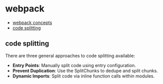# webpack

* [webpack concepts](https://webpack.docschina.org/concepts)
* [code splitting](https://webpack.js.org/guides/code-splitting/)

## code splitting

There are three general approaches to code splitting available:

* **Entry Points**: Manually split code using entry configuration.
* **Prevent Duplication**: Use the SplitChunks to dedupe and split chunks.
* **Dynamic Imports**: Split code via inline function calls within modules.
